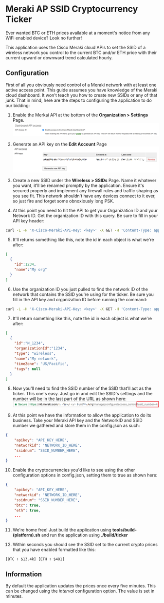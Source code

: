 # Meraki AP SSID Cryptocurrency Ticker

Ever wanted BTC or ETH prices available at a moment's notice from any WiFi enabled device? Look no further!

This application uses the Cisco Meraki cloud APIs to set the SSID of a wireless network you control to the current BTC and/or ETH price with their current upward or downward trend calculated hourly.

## Configuration

First of all you obviously need control of a Meraki network with at least one active access point. This guide assumes you have knowledge of the Meraki cloud dashboard. It won't teach you how to create new SSIDs or any of that junk. That in mind, here are the steps to configuring the application to do our bidding:

1. Enable the Merkai API at the bottom of the **Organization > Settings** Page.
![alt text](img/apienable.png "Enable API")

2. Generate an API key on the **Edit Account** Page
![alt text](img/apikey.png "Enable API")

3. Create a new SSID under the **Wireless > SSIDs** Page. Name it whatever you want, it'll be renamed promptly by the application. Ensure it's secured properly and implement any firewall rules and traffic shaping as you see fit. This network shouldn't have any devices connect to it ever, so just fire and forget some obnoxiously long PSK.
4. At this point you need to hit the API to get your Organization ID and your Network ID. Get the organization ID with this query. Be sure to fill in your API key header:

```bash
curl -L -H 'X-Cisco-Meraki-API-Key: <key>' -X GET -H 'Content-Type: application/json' 'https://api.meraki.com/api/v0/organizations'
```

5. It'll returns something like this, note the id in each object is what we're after:

```json
[
  {
    "id":1234,
    "name":"My org"
  }
]
```

6. Use the organization ID you just pulled to find the network ID of the network that contains the SSID you're using for the ticker. Be sure you fill in the API key and organization ID before running the command:

```bash
curl -L -H 'X-Cisco-Meraki-API-Key: <key>' -X GET -H 'Content-Type: application/json' 'https://api.meraki.com/api/v0/organizations/[organizationId]
```

7. It'll return something like this, note the id in each object is what we're after:

```json
[
  {
    "id":"N_1234",
    "organizationId":"1234",
    "type": "wireless",
    "name":"My network",
    "timeZone": "US/Pacific",
    "tags": null
  }
]
```

8. Now you'll need to find the SSID number of the SSID that'll act as the ticker. This one's easy. Just go in and edit the SSID's settings and the number will be in the last part of the URL as shown here:
![alt text](img/url.png "Enable API")

9. At this point we have the information to allow the application to do its business. Take your Meraki API key and the NetworkID and SSID number we gathered and store them in the config.json as such:

```json
{
    "apikey": "API_KEY_HERE",
    "networkid": "NETWORK_ID_HERE",
    "ssidnum": "SSID_NUMBER_HERE",
    ...
}
```

10. Enable the cryptocurrencies you'd like to see using the other configuration options in config.json, setting them to true as shown here:

```json
{
    "apikey": "API_KEY_HERE",
    "networkid": "NETWORK_ID_HERE",
    "ssidnum": "SSID_NUMBER_HERE",
    "btc": true,
    "eth": true,
    ...
}
```

11. We're home free! Just build the application using **tools/build-(platform).sh** and run the application using **./build/ticker**

12. Within seconds you should see the SSID set to the current crypto prices that you have enabled formatted like this:

```text
[BTC ↑ $13.4k] [ETH ↑ $481]
```

## Information

By default the application updates the prices once every five minutes. This can be changed using the *interval* configuration option. The value is set in minutes.
